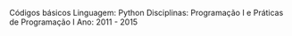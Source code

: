 Códigos básicos
Linguagem: Python
Disciplinas: Programação I e Práticas de Programação I
Ano: 2011 - 2015
